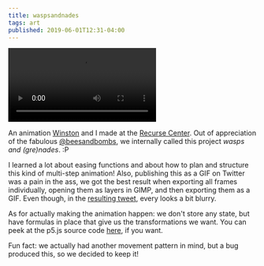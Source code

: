 ```yaml
---
title: waspsandnades
tags: art
published: 2019-06-01T12:31-04:00
---
```


<video src="arrows.webm" autoplay loop></video>

An animation [Winston](https://sequential.me) and I made at the [Recurse Center](https://recurse.com). Out of appreciation of the fabulous [@beesandbombs](https://twitter.com/beesandbombs), we internally called this project *wasps and (gre)nades*. :P

I learned a lot about easing functions and about how to plan and structure this kind of multi-step animation! Also, publishing this as a GIF on Twitter was a pain in the ass, we got the best result when exporting all frames individually, opening them as layers in GIMP, and then exporting them as a GIF. Even though, in the [resulting tweet](https://twitter.com/SequentialChaos/status/1134603237074624512), every looks a bit blurry.

As for actually making the animation happen: we don't store any state, but have formulas in place that give us the transformations we want. You can peek at the p5.js source code [here](https://sequential.me/sketches/wasps-and-nades/arrows/1/rainbow/sketch.js), if you want.

Fun fact: we actually had another movement pattern in mind, but a bug produced this, so we decided to keep it!
